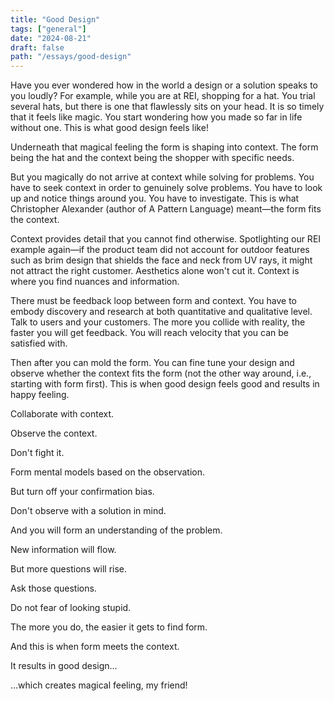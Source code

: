 ```yaml
---
title: "Good Design"
tags: ["general"]
date: "2024-08-21"
draft: false
path: "/essays/good-design"
---
```


Have you ever wondered how in the world a design or a solution speaks to you loudly? For example, while you are at REI, shopping for a hat. You trial several hats, but there is one that flawlessly sits on your head. It is so timely that it feels like magic. You start wondering how you made so far in life without one. This is what good design feels like!

Underneath that magical feeling the form is shaping into context. The form being the hat and the context being the shopper with specific needs. 

But you magically do not arrive at context while solving for problems. You have to seek context in order to genuinely solve problems. You have to look up and notice things around you. You have to investigate. This is what Christopher Alexander (author of A Pattern Language) meant—the form fits the context.

Context provides detail that you cannot find otherwise. Spotlighting our REI example again—if the product team did not account for outdoor features such as brim design that shields the face and neck from UV rays, it might not attract the right customer. Aesthetics alone won't cut it. Context is where you find nuances and information. 
 
There must be feedback loop between form and context. You have to embody discovery and research at both quantitative and qualitative level. Talk to users and your customers. The more you collide with reality, the faster you will get feedback. You will reach velocity that you can be satisfied with.

Then after you can mold the form. You can fine tune your design and observe whether the context fits the form (not the other way around, i.e., starting with form first). This is when good design feels good and results in happy feeling.

Collaborate with context. 

Observe the context.

Don't fight it.

Form mental models based on the observation.

But turn off your confirmation bias.

Don't observe with a solution in mind.

And you will form an understanding of the problem.

New information will flow.

But more questions will rise.

Ask those questions.

Do not fear of looking stupid.

The more you do, the easier it gets to find form.

And this is when form meets the context.

It results in good design…

…which creates magical feeling, my friend!
